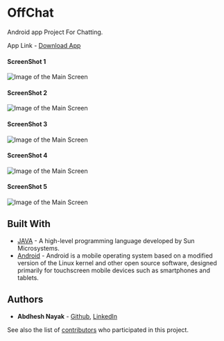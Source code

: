 # OffChat

Android app Project For Chatting.

App Link - [Download App](https://github.com/abdheshnayak/OffChat/blob/master/app/release/app-release.apk)

#### ScreenShot 1

![Image of the Main Screen](screenshots/1.jpg)

#### ScreenShot 2

![Image of the Main Screen](screenshots/2.jpg)

#### ScreenShot 3

![Image of the Main Screen](screenshots/3.jpg)

#### ScreenShot 4

![Image of the Main Screen](screenshots/4.jpg)

#### ScreenShot 5

![Image of the Main Screen](screenshots/5.jpg)



## Built With

* [JAVA](https://docs.oracle.com/javase/8/docs/api/) - A high-level programming language developed by Sun Microsystems.
* [Android](https://developer.android.com/docs) - Android is a mobile operating system based on a modified version of the Linux kernel and other open source software, designed primarily for touchscreen mobile devices such as smartphones and tablets.

## Authors

* **Abdhesh Nayak** - [Github](https://github.com/abdheshnayak), [LinkedIn](https://www.linkedin.com/in/abdhesh-nayak/)

See also the list of [contributors](https://github.com/abdheshnayak/OffChat/contributors) who participated in this project.
